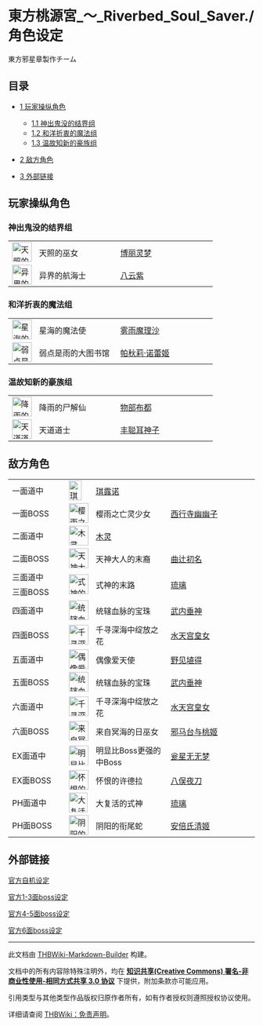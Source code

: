 # 東方桃源宮_～_Riverbed_Soul_Saver./角色设定

<!-- source html: G:\repos\THBWiki-Markdown-Builder\THBWikiMarkdown\Temp\main\5\57\ns0%3A%E6%9D%B1%E6%96%B9%E6%A1%83%E6%BA%90%E5%AE%AE_%EF%BD%9E_Riverbed_Soul_Saver%2E%2F%E8%A7%92%E8%89%B2%E8%AE%BE%E5%AE%9A.html -->

東方邪星章製作チーム


## 目录

- [1 玩家操纵角色](#玩家操纵角色)

  - [1.1 神出鬼没的结界组](#神出鬼没的结界组)
  - [1.2 和洋折衷的魔法组](#和洋折衷的魔法组)
  - [1.3 温故知新的豪族组](#温故知新的豪族组)



- [2 敌方角色](#敌方角色)
- [3 外部链接](#外部链接)





## 玩家操纵角色


### 神出鬼没的结界组

<table><tbody><tr><td><div class="center"><div class="floatnone"><a href="./文件-博丽灵梦（桃源宫）.png.md" class="image" title="天照的巫女 博丽灵梦"><img alt="天照的巫女 博丽灵梦" src="https://upload.thwiki.cc/thumb/c/c7/%E5%8D%9A%E4%B8%BD%E7%81%B5%E6%A2%A6%EF%BC%88%E6%A1%83%E6%BA%90%E5%AE%AB%EF%BC%89.png/40px-%E5%8D%9A%E4%B8%BD%E7%81%B5%E6%A2%A6%EF%BC%88%E6%A1%83%E6%BA%90%E5%AE%AB%EF%BC%89.png" decoding="async" loading="lazy" width="40" height="40" srcset="https://upload.thwiki.cc/thumb/c/c7/%E5%8D%9A%E4%B8%BD%E7%81%B5%E6%A2%A6%EF%BC%88%E6%A1%83%E6%BA%90%E5%AE%AB%EF%BC%89.png/60px-%E5%8D%9A%E4%B8%BD%E7%81%B5%E6%A2%A6%EF%BC%88%E6%A1%83%E6%BA%90%E5%AE%AB%EF%BC%89.png 1.5x, https://upload.thwiki.cc/thumb/c/c7/%E5%8D%9A%E4%B8%BD%E7%81%B5%E6%A2%A6%EF%BC%88%E6%A1%83%E6%BA%90%E5%AE%AB%EF%BC%89.png/80px-%E5%8D%9A%E4%B8%BD%E7%81%B5%E6%A2%A6%EF%BC%88%E6%A1%83%E6%BA%90%E5%AE%AB%EF%BC%89.png 2x" data-file-width="512" data-file-height="512"></a></div></div></td> <td style="width:150px;padding:3px 9px 3px 7px;">天照的巫女</td><td style="width:180px;padding:3px 9px 3px 7px;"> <a href="./東方桃源宮_～_Riverbed_Soul_Saver.-设定与剧情-设定文档.md" title="東方桃源宮 ～ Riverbed Soul Saver./设定与剧情/设定文档">博丽灵梦</a></td></tr><tr><td><div class="center"><div class="floatnone"><a href="./文件-八云紫（桃源宫）.png.md" class="image" title="异界的航海士 八云紫"><img alt="异界的航海士 八云紫" src="https://upload.thwiki.cc/thumb/1/1a/%E5%85%AB%E4%BA%91%E7%B4%AB%EF%BC%88%E6%A1%83%E6%BA%90%E5%AE%AB%EF%BC%89.png/40px-%E5%85%AB%E4%BA%91%E7%B4%AB%EF%BC%88%E6%A1%83%E6%BA%90%E5%AE%AB%EF%BC%89.png" decoding="async" loading="lazy" width="40" height="40" srcset="https://upload.thwiki.cc/thumb/1/1a/%E5%85%AB%E4%BA%91%E7%B4%AB%EF%BC%88%E6%A1%83%E6%BA%90%E5%AE%AB%EF%BC%89.png/60px-%E5%85%AB%E4%BA%91%E7%B4%AB%EF%BC%88%E6%A1%83%E6%BA%90%E5%AE%AB%EF%BC%89.png 1.5x, https://upload.thwiki.cc/thumb/1/1a/%E5%85%AB%E4%BA%91%E7%B4%AB%EF%BC%88%E6%A1%83%E6%BA%90%E5%AE%AB%EF%BC%89.png/80px-%E5%85%AB%E4%BA%91%E7%B4%AB%EF%BC%88%E6%A1%83%E6%BA%90%E5%AE%AB%EF%BC%89.png 2x" data-file-width="300" data-file-height="300"></a></div></div></td> <td style="width:150px;padding:3px 9px 3px 7px;">异界的航海士</td><td style="width:180px;padding:3px 9px 3px 7px;"> <a href="./東方桃源宮_～_Riverbed_Soul_Saver.-设定与剧情-设定文档.md" title="東方桃源宮 ～ Riverbed Soul Saver./设定与剧情/设定文档">八云紫</a></td></tr></tbody></table>



### 和洋折衷的魔法组

<table><tbody><tr><td><div class="center"><div class="floatnone"><a href="./文件-雾雨魔理沙（桃源宫）.png.md" class="image" title="星海的魔法使 雾雨魔理沙"><img alt="星海的魔法使 雾雨魔理沙" src="https://upload.thwiki.cc/thumb/4/41/%E9%9B%BE%E9%9B%A8%E9%AD%94%E7%90%86%E6%B2%99%EF%BC%88%E6%A1%83%E6%BA%90%E5%AE%AB%EF%BC%89.png/40px-%E9%9B%BE%E9%9B%A8%E9%AD%94%E7%90%86%E6%B2%99%EF%BC%88%E6%A1%83%E6%BA%90%E5%AE%AB%EF%BC%89.png" decoding="async" loading="lazy" width="40" height="40" srcset="https://upload.thwiki.cc/thumb/4/41/%E9%9B%BE%E9%9B%A8%E9%AD%94%E7%90%86%E6%B2%99%EF%BC%88%E6%A1%83%E6%BA%90%E5%AE%AB%EF%BC%89.png/60px-%E9%9B%BE%E9%9B%A8%E9%AD%94%E7%90%86%E6%B2%99%EF%BC%88%E6%A1%83%E6%BA%90%E5%AE%AB%EF%BC%89.png 1.5x, https://upload.thwiki.cc/thumb/4/41/%E9%9B%BE%E9%9B%A8%E9%AD%94%E7%90%86%E6%B2%99%EF%BC%88%E6%A1%83%E6%BA%90%E5%AE%AB%EF%BC%89.png/80px-%E9%9B%BE%E9%9B%A8%E9%AD%94%E7%90%86%E6%B2%99%EF%BC%88%E6%A1%83%E6%BA%90%E5%AE%AB%EF%BC%89.png 2x" data-file-width="512" data-file-height="512"></a></div></div></td> <td style="width:150px;padding:3px 9px 3px 7px;">星海的魔法使</td><td style="width:180px;padding:3px 9px 3px 7px;"> <a href="./東方桃源宮_～_Riverbed_Soul_Saver.-设定与剧情-设定文档.md" title="東方桃源宮 ～ Riverbed Soul Saver./设定与剧情/设定文档">雾雨魔理沙</a></td></tr><tr><td><div class="center"><div class="floatnone"><a href="./文件-帕秋莉·诺蕾姬（桃源宫）.png.md" class="image" title="弱点是雨的大图书馆 帕秋莉·诺蕾姬"><img alt="弱点是雨的大图书馆 帕秋莉·诺蕾姬" src="https://upload.thwiki.cc/thumb/1/1c/%E5%B8%95%E7%A7%8B%E8%8E%89%C2%B7%E8%AF%BA%E8%95%BE%E5%A7%AC%EF%BC%88%E6%A1%83%E6%BA%90%E5%AE%AB%EF%BC%89.png/40px-%E5%B8%95%E7%A7%8B%E8%8E%89%C2%B7%E8%AF%BA%E8%95%BE%E5%A7%AC%EF%BC%88%E6%A1%83%E6%BA%90%E5%AE%AB%EF%BC%89.png" decoding="async" loading="lazy" width="40" height="40" srcset="https://upload.thwiki.cc/thumb/1/1c/%E5%B8%95%E7%A7%8B%E8%8E%89%C2%B7%E8%AF%BA%E8%95%BE%E5%A7%AC%EF%BC%88%E6%A1%83%E6%BA%90%E5%AE%AB%EF%BC%89.png/60px-%E5%B8%95%E7%A7%8B%E8%8E%89%C2%B7%E8%AF%BA%E8%95%BE%E5%A7%AC%EF%BC%88%E6%A1%83%E6%BA%90%E5%AE%AB%EF%BC%89.png 1.5x, https://upload.thwiki.cc/thumb/1/1c/%E5%B8%95%E7%A7%8B%E8%8E%89%C2%B7%E8%AF%BA%E8%95%BE%E5%A7%AC%EF%BC%88%E6%A1%83%E6%BA%90%E5%AE%AB%EF%BC%89.png/80px-%E5%B8%95%E7%A7%8B%E8%8E%89%C2%B7%E8%AF%BA%E8%95%BE%E5%A7%AC%EF%BC%88%E6%A1%83%E6%BA%90%E5%AE%AB%EF%BC%89.png 2x" data-file-width="299" data-file-height="299"></a></div></div></td> <td style="width:150px;padding:3px 9px 3px 7px;">弱点是雨的大图书馆</td><td style="width:180px;padding:3px 9px 3px 7px;"> <a href="./東方桃源宮_～_Riverbed_Soul_Saver.-设定与剧情-设定文档.md" title="東方桃源宮 ～ Riverbed Soul Saver./设定与剧情/设定文档">帕秋莉·诺蕾姬</a></td></tr></tbody></table>



### 温故知新的豪族组

<table><tbody><tr><td><div class="center"><div class="floatnone"><a href="./文件-物部布都（桃源宫）.png.md" class="image" title="降雨的尸解仙 物部布都"><img alt="降雨的尸解仙 物部布都" src="https://upload.thwiki.cc/thumb/8/8f/%E7%89%A9%E9%83%A8%E5%B8%83%E9%83%BD%EF%BC%88%E6%A1%83%E6%BA%90%E5%AE%AB%EF%BC%89.png/40px-%E7%89%A9%E9%83%A8%E5%B8%83%E9%83%BD%EF%BC%88%E6%A1%83%E6%BA%90%E5%AE%AB%EF%BC%89.png" decoding="async" loading="lazy" width="40" height="40" srcset="https://upload.thwiki.cc/thumb/8/8f/%E7%89%A9%E9%83%A8%E5%B8%83%E9%83%BD%EF%BC%88%E6%A1%83%E6%BA%90%E5%AE%AB%EF%BC%89.png/60px-%E7%89%A9%E9%83%A8%E5%B8%83%E9%83%BD%EF%BC%88%E6%A1%83%E6%BA%90%E5%AE%AB%EF%BC%89.png 1.5x, https://upload.thwiki.cc/thumb/8/8f/%E7%89%A9%E9%83%A8%E5%B8%83%E9%83%BD%EF%BC%88%E6%A1%83%E6%BA%90%E5%AE%AB%EF%BC%89.png/80px-%E7%89%A9%E9%83%A8%E5%B8%83%E9%83%BD%EF%BC%88%E6%A1%83%E6%BA%90%E5%AE%AB%EF%BC%89.png 2x" data-file-width="512" data-file-height="512"></a></div></div></td> <td style="width:150px;padding:3px 9px 3px 7px;">降雨的尸解仙</td><td style="width:180px;padding:3px 9px 3px 7px;"> <a href="./東方桃源宮_～_Riverbed_Soul_Saver.-设定与剧情-设定文档.md" title="東方桃源宮 ～ Riverbed Soul Saver./设定与剧情/设定文档">物部布都</a></td></tr><tr><td><div class="center"><div class="floatnone"><a href="./文件-丰聪耳神子（桃源宫）.png.md" class="image" title="天道道士 丰聪耳神子"><img alt="天道道士 丰聪耳神子" src="https://upload.thwiki.cc/thumb/2/29/%E4%B8%B0%E8%81%AA%E8%80%B3%E7%A5%9E%E5%AD%90%EF%BC%88%E6%A1%83%E6%BA%90%E5%AE%AB%EF%BC%89.png/40px-%E4%B8%B0%E8%81%AA%E8%80%B3%E7%A5%9E%E5%AD%90%EF%BC%88%E6%A1%83%E6%BA%90%E5%AE%AB%EF%BC%89.png" decoding="async" loading="lazy" width="40" height="40" srcset="https://upload.thwiki.cc/thumb/2/29/%E4%B8%B0%E8%81%AA%E8%80%B3%E7%A5%9E%E5%AD%90%EF%BC%88%E6%A1%83%E6%BA%90%E5%AE%AB%EF%BC%89.png/60px-%E4%B8%B0%E8%81%AA%E8%80%B3%E7%A5%9E%E5%AD%90%EF%BC%88%E6%A1%83%E6%BA%90%E5%AE%AB%EF%BC%89.png 1.5x, https://upload.thwiki.cc/thumb/2/29/%E4%B8%B0%E8%81%AA%E8%80%B3%E7%A5%9E%E5%AD%90%EF%BC%88%E6%A1%83%E6%BA%90%E5%AE%AB%EF%BC%89.png/79px-%E4%B8%B0%E8%81%AA%E8%80%B3%E7%A5%9E%E5%AD%90%EF%BC%88%E6%A1%83%E6%BA%90%E5%AE%AB%EF%BC%89.png 2x" data-file-width="291" data-file-height="293"></a></div></div></td> <td style="width:150px;padding:3px 9px 3px 7px;">天道道士</td><td style="width:180px;padding:3px 9px 3px 7px;"> <a href="./東方桃源宮_～_Riverbed_Soul_Saver.-设定与剧情-设定文档.md" title="東方桃源宮 ～ Riverbed Soul Saver./设定与剧情/设定文档">丰聪耳神子</a></td></tr></tbody></table>



## 敌方角色

<table><tbody><tr><td class="bg-color-info-10" style="min-width:100px">一面道中</td><td><div class="center"><div class="floatnone"><a href="./文件-东方桃源宫琪露诺.png.md" class="image" title="琪露诺"><img alt="琪露诺" src="https://upload.thwiki.cc/thumb/7/79/%E4%B8%9C%E6%96%B9%E6%A1%83%E6%BA%90%E5%AE%AB%E7%90%AA%E9%9C%B2%E8%AF%BA.png/26px-%E4%B8%9C%E6%96%B9%E6%A1%83%E6%BA%90%E5%AE%AB%E7%90%AA%E9%9C%B2%E8%AF%BA.png" decoding="async" loading="lazy" width="26" height="40" srcset="https://upload.thwiki.cc/thumb/7/79/%E4%B8%9C%E6%96%B9%E6%A1%83%E6%BA%90%E5%AE%AB%E7%90%AA%E9%9C%B2%E8%AF%BA.png/40px-%E4%B8%9C%E6%96%B9%E6%A1%83%E6%BA%90%E5%AE%AB%E7%90%AA%E9%9C%B2%E8%AF%BA.png 1.5x, https://upload.thwiki.cc/thumb/7/79/%E4%B8%9C%E6%96%B9%E6%A1%83%E6%BA%90%E5%AE%AB%E7%90%AA%E9%9C%B2%E8%AF%BA.png/53px-%E4%B8%9C%E6%96%B9%E6%A1%83%E6%BA%90%E5%AE%AB%E7%90%AA%E9%9C%B2%E8%AF%BA.png 2x" data-file-width="71" data-file-height="107"></a></div></div></td> <td style="width:150px;padding:3px 9px 3px 7px;" colspan="2"><a href="./東方桃源宮_～_Riverbed_Soul_Saver.-设定与剧情-设定文档.md" title="東方桃源宮 ～ Riverbed Soul Saver./设定与剧情/设定文档">琪露诺</a></td></tr><tr><td class="bg-color-info-10" style="min-width:100px">一面BOSS</td><td><div class="center"><div class="floatnone"><a href="./文件-东方桃源宫幽幽子立绘.png.md" class="image" title="樱雨之亡灵少女 西行寺幽幽子"><img alt="樱雨之亡灵少女 西行寺幽幽子" src="https://upload.thwiki.cc/thumb/7/7f/%E4%B8%9C%E6%96%B9%E6%A1%83%E6%BA%90%E5%AE%AB%E5%B9%BD%E5%B9%BD%E5%AD%90%E7%AB%8B%E7%BB%98.png/40px-%E4%B8%9C%E6%96%B9%E6%A1%83%E6%BA%90%E5%AE%AB%E5%B9%BD%E5%B9%BD%E5%AD%90%E7%AB%8B%E7%BB%98.png" decoding="async" loading="lazy" width="40" height="40" srcset="https://upload.thwiki.cc/thumb/7/7f/%E4%B8%9C%E6%96%B9%E6%A1%83%E6%BA%90%E5%AE%AB%E5%B9%BD%E5%B9%BD%E5%AD%90%E7%AB%8B%E7%BB%98.png/60px-%E4%B8%9C%E6%96%B9%E6%A1%83%E6%BA%90%E5%AE%AB%E5%B9%BD%E5%B9%BD%E5%AD%90%E7%AB%8B%E7%BB%98.png 1.5x, https://upload.thwiki.cc/thumb/7/7f/%E4%B8%9C%E6%96%B9%E6%A1%83%E6%BA%90%E5%AE%AB%E5%B9%BD%E5%B9%BD%E5%AD%90%E7%AB%8B%E7%BB%98.png/80px-%E4%B8%9C%E6%96%B9%E6%A1%83%E6%BA%90%E5%AE%AB%E5%B9%BD%E5%B9%BD%E5%AD%90%E7%AB%8B%E7%BB%98.png 2x" data-file-width="512" data-file-height="512"></a></div></div></td> <td style="width:150px;padding:3px 9px 3px 7px;">樱雨之亡灵少女</td><td style="width:180px;padding:3px 9px 3px 7px;"> <a href="./東方桃源宮_～_Riverbed_Soul_Saver.-设定与剧情-设定文档.md" title="東方桃源宮 ～ Riverbed Soul Saver./设定与剧情/设定文档">西行寺幽幽子</a></td></tr><tr><td class="bg-color-info-10" style="min-width:100px">二面道中</td><td><div class="center"><div class="floatnone"><a href="./文件-东方桃源宫木灵立绘.png.md" class="image" title="木灵"><img alt="木灵" src="https://upload.thwiki.cc/thumb/0/0f/%E4%B8%9C%E6%96%B9%E6%A1%83%E6%BA%90%E5%AE%AB%E6%9C%A8%E7%81%B5%E7%AB%8B%E7%BB%98.png/40px-%E4%B8%9C%E6%96%B9%E6%A1%83%E6%BA%90%E5%AE%AB%E6%9C%A8%E7%81%B5%E7%AB%8B%E7%BB%98.png" decoding="async" loading="lazy" width="40" height="40" srcset="https://upload.thwiki.cc/thumb/0/0f/%E4%B8%9C%E6%96%B9%E6%A1%83%E6%BA%90%E5%AE%AB%E6%9C%A8%E7%81%B5%E7%AB%8B%E7%BB%98.png/60px-%E4%B8%9C%E6%96%B9%E6%A1%83%E6%BA%90%E5%AE%AB%E6%9C%A8%E7%81%B5%E7%AB%8B%E7%BB%98.png 1.5x, https://upload.thwiki.cc/thumb/0/0f/%E4%B8%9C%E6%96%B9%E6%A1%83%E6%BA%90%E5%AE%AB%E6%9C%A8%E7%81%B5%E7%AB%8B%E7%BB%98.png/80px-%E4%B8%9C%E6%96%B9%E6%A1%83%E6%BA%90%E5%AE%AB%E6%9C%A8%E7%81%B5%E7%AB%8B%E7%BB%98.png 2x" data-file-width="512" data-file-height="512"></a></div></div></td> <td style="width:150px;padding:3px 9px 3px 7px;" colspan="2"><a href="./八重咲杏.md" title="八重咲杏">木灵</a></td></tr><tr><td class="bg-color-info-10" style="min-width:100px">二面BOSS</td><td><div class="center"><div class="floatnone"><a href="./文件-曲辻初名.png.md" class="image" title="天神大人的末裔 曲辻初名"><img alt="天神大人的末裔 曲辻初名" src="https://upload.thwiki.cc/thumb/3/36/%E6%9B%B2%E8%BE%BB%E5%88%9D%E5%90%8D.png/40px-%E6%9B%B2%E8%BE%BB%E5%88%9D%E5%90%8D.png" decoding="async" loading="lazy" width="40" height="40" srcset="https://upload.thwiki.cc/thumb/3/36/%E6%9B%B2%E8%BE%BB%E5%88%9D%E5%90%8D.png/60px-%E6%9B%B2%E8%BE%BB%E5%88%9D%E5%90%8D.png 1.5x, https://upload.thwiki.cc/thumb/3/36/%E6%9B%B2%E8%BE%BB%E5%88%9D%E5%90%8D.png/80px-%E6%9B%B2%E8%BE%BB%E5%88%9D%E5%90%8D.png 2x" data-file-width="512" data-file-height="512"></a></div></div></td> <td style="width:150px;padding:3px 9px 3px 7px;">天神大人的末裔</td><td style="width:180px;padding:3px 9px 3px 7px;"> <a href="./曲辻初名.md" title="曲辻初名">曲辻初名</a></td></tr><tr><td class="bg-color-info-10" style="min-width:100px">三面道中</td> <td rowspan="2"><div class="center"><div class="floatnone"><a href="./文件-琉璃.png.md" class="image" title="式神的末路 琉璃"><img alt="式神的末路 琉璃" src="https://upload.thwiki.cc/thumb/e/eb/%E7%90%89%E7%92%83.png/40px-%E7%90%89%E7%92%83.png" decoding="async" loading="lazy" width="40" height="40" srcset="https://upload.thwiki.cc/thumb/e/eb/%E7%90%89%E7%92%83.png/60px-%E7%90%89%E7%92%83.png 1.5x, https://upload.thwiki.cc/thumb/e/eb/%E7%90%89%E7%92%83.png/80px-%E7%90%89%E7%92%83.png 2x" data-file-width="512" data-file-height="512"></a></div></div></td> <td style="width:150px;padding:3px 9px 3px 7px;" rowspan="2">式神的末路</td><td style="width:180px;padding:3px 9px 3px 7px;" rowspan="2"> <a href="./琉璃.md" title="琉璃">琉璃</a></td></tr><tr><td class="bg-color-info-10" style="min-width:100px">三面BOSS</td></tr><tr><td class="bg-color-info-10" style="min-width:100px">四面道中</td><td><div class="center"><div class="floatnone"><a href="./文件-武内垂神.png.md" class="image" title="统辖血脉的宝珠 武内垂神"><img alt="统辖血脉的宝珠 武内垂神" src="https://upload.thwiki.cc/thumb/b/b1/%E6%AD%A6%E5%86%85%E5%9E%82%E7%A5%9E.png/40px-%E6%AD%A6%E5%86%85%E5%9E%82%E7%A5%9E.png" decoding="async" loading="lazy" width="40" height="40" srcset="https://upload.thwiki.cc/thumb/b/b1/%E6%AD%A6%E5%86%85%E5%9E%82%E7%A5%9E.png/60px-%E6%AD%A6%E5%86%85%E5%9E%82%E7%A5%9E.png 1.5x, https://upload.thwiki.cc/thumb/b/b1/%E6%AD%A6%E5%86%85%E5%9E%82%E7%A5%9E.png/80px-%E6%AD%A6%E5%86%85%E5%9E%82%E7%A5%9E.png 2x" data-file-width="512" data-file-height="512"></a></div></div></td> <td style="width:150px;padding:3px 9px 3px 7px;">统辖血脉的宝珠</td><td style="width:180px;padding:3px 9px 3px 7px;"> <a href="./武内垂神.md" title="武内垂神">武内垂神</a></td></tr><tr><td class="bg-color-info-10" style="min-width:100px">四面BOSS</td><td><div class="center"><div class="floatnone"><a href="./文件-水天宫皇女.png.md" class="image" title="千寻深海中绽放之花 水天宫皇女"><img alt="千寻深海中绽放之花 水天宫皇女" src="https://upload.thwiki.cc/thumb/1/17/%E6%B0%B4%E5%A4%A9%E5%AE%AB%E7%9A%87%E5%A5%B3.png/40px-%E6%B0%B4%E5%A4%A9%E5%AE%AB%E7%9A%87%E5%A5%B3.png" decoding="async" loading="lazy" width="40" height="40" srcset="https://upload.thwiki.cc/thumb/1/17/%E6%B0%B4%E5%A4%A9%E5%AE%AB%E7%9A%87%E5%A5%B3.png/60px-%E6%B0%B4%E5%A4%A9%E5%AE%AB%E7%9A%87%E5%A5%B3.png 1.5x, https://upload.thwiki.cc/thumb/1/17/%E6%B0%B4%E5%A4%A9%E5%AE%AB%E7%9A%87%E5%A5%B3.png/80px-%E6%B0%B4%E5%A4%A9%E5%AE%AB%E7%9A%87%E5%A5%B3.png 2x" data-file-width="512" data-file-height="512"></a></div></div></td> <td style="width:150px;padding:3px 9px 3px 7px;">千寻深海中绽放之花</td><td style="width:180px;padding:3px 9px 3px 7px;"> <a href="./水天宫皇女.md" title="水天宫皇女">水天宫皇女</a></td></tr><tr><td class="bg-color-info-10" style="min-width:100px">五面道中</td><td><div class="center"><div class="floatnone"><a href="./文件-野见埴得.png.md" class="image" title="偶像爱天使 野见埴得　"><img alt="偶像爱天使 野见埴得　" src="https://upload.thwiki.cc/thumb/c/c2/%E9%87%8E%E8%A7%81%E5%9F%B4%E5%BE%97.png/40px-%E9%87%8E%E8%A7%81%E5%9F%B4%E5%BE%97.png" decoding="async" loading="lazy" width="40" height="40" srcset="https://upload.thwiki.cc/thumb/c/c2/%E9%87%8E%E8%A7%81%E5%9F%B4%E5%BE%97.png/60px-%E9%87%8E%E8%A7%81%E5%9F%B4%E5%BE%97.png 1.5x, https://upload.thwiki.cc/thumb/c/c2/%E9%87%8E%E8%A7%81%E5%9F%B4%E5%BE%97.png/80px-%E9%87%8E%E8%A7%81%E5%9F%B4%E5%BE%97.png 2x" data-file-width="512" data-file-height="512"></a></div></div></td> <td style="width:150px;padding:3px 9px 3px 7px;">偶像爱天使</td><td style="width:180px;padding:3px 9px 3px 7px;"> <a href="./野见埴得.md" title="野见埴得">野见埴得</a>　</td></tr><tr><td class="bg-color-info-10" style="min-width:100px">五面BOSS</td><td><div class="center"><div class="floatnone"><a href="./文件-武内垂神.png.md" class="image" title="统辖血脉的宝珠 武内垂神"><img alt="统辖血脉的宝珠 武内垂神" src="https://upload.thwiki.cc/thumb/b/b1/%E6%AD%A6%E5%86%85%E5%9E%82%E7%A5%9E.png/40px-%E6%AD%A6%E5%86%85%E5%9E%82%E7%A5%9E.png" decoding="async" loading="lazy" width="40" height="40" srcset="https://upload.thwiki.cc/thumb/b/b1/%E6%AD%A6%E5%86%85%E5%9E%82%E7%A5%9E.png/60px-%E6%AD%A6%E5%86%85%E5%9E%82%E7%A5%9E.png 1.5x, https://upload.thwiki.cc/thumb/b/b1/%E6%AD%A6%E5%86%85%E5%9E%82%E7%A5%9E.png/80px-%E6%AD%A6%E5%86%85%E5%9E%82%E7%A5%9E.png 2x" data-file-width="512" data-file-height="512"></a></div></div></td> <td style="width:150px;padding:3px 9px 3px 7px;">统辖血脉的宝珠</td><td style="width:180px;padding:3px 9px 3px 7px;"> <a href="./武内垂神.md" title="武内垂神">武内垂神</a></td></tr><tr><td class="bg-color-info-10" style="min-width:100px">六面道中</td><td><div class="center"><div class="floatnone"><a href="./文件-水天宫皇女2.png.md" class="image" title="千寻深海中绽放之花 水天宫皇女"><img alt="千寻深海中绽放之花 水天宫皇女" src="https://upload.thwiki.cc/thumb/e/e9/%E6%B0%B4%E5%A4%A9%E5%AE%AB%E7%9A%87%E5%A5%B32.png/40px-%E6%B0%B4%E5%A4%A9%E5%AE%AB%E7%9A%87%E5%A5%B32.png" decoding="async" loading="lazy" width="40" height="40" srcset="https://upload.thwiki.cc/thumb/e/e9/%E6%B0%B4%E5%A4%A9%E5%AE%AB%E7%9A%87%E5%A5%B32.png/60px-%E6%B0%B4%E5%A4%A9%E5%AE%AB%E7%9A%87%E5%A5%B32.png 1.5x, https://upload.thwiki.cc/thumb/e/e9/%E6%B0%B4%E5%A4%A9%E5%AE%AB%E7%9A%87%E5%A5%B32.png/80px-%E6%B0%B4%E5%A4%A9%E5%AE%AB%E7%9A%87%E5%A5%B32.png 2x" data-file-width="512" data-file-height="512"></a></div></div></td> <td style="width:150px;padding:3px 9px 3px 7px;">千寻深海中绽放之花</td><td style="width:180px;padding:3px 9px 3px 7px;"> <a href="./水天宫皇女.md" title="水天宫皇女">水天宫皇女</a></td></tr><tr><td class="bg-color-info-10" style="min-width:100px">六面BOSS</td><td><div class="center"><div class="floatnone"><a href="./文件-邪马台与桃姬.png.md" class="image" title="来自冥海的日巫女 邪马台与桃姬"><img alt="来自冥海的日巫女 邪马台与桃姬" src="https://upload.thwiki.cc/thumb/a/ad/%E9%82%AA%E9%A9%AC%E5%8F%B0%E4%B8%8E%E6%A1%83%E5%A7%AC.png/40px-%E9%82%AA%E9%A9%AC%E5%8F%B0%E4%B8%8E%E6%A1%83%E5%A7%AC.png" decoding="async" loading="lazy" width="40" height="40" srcset="https://upload.thwiki.cc/thumb/a/ad/%E9%82%AA%E9%A9%AC%E5%8F%B0%E4%B8%8E%E6%A1%83%E5%A7%AC.png/60px-%E9%82%AA%E9%A9%AC%E5%8F%B0%E4%B8%8E%E6%A1%83%E5%A7%AC.png 1.5x, https://upload.thwiki.cc/thumb/a/ad/%E9%82%AA%E9%A9%AC%E5%8F%B0%E4%B8%8E%E6%A1%83%E5%A7%AC.png/80px-%E9%82%AA%E9%A9%AC%E5%8F%B0%E4%B8%8E%E6%A1%83%E5%A7%AC.png 2x" data-file-width="512" data-file-height="512"></a></div></div></td> <td style="width:150px;padding:3px 9px 3px 7px;">来自冥海的日巫女</td><td style="width:180px;padding:3px 9px 3px 7px;"> <a href="./邪马台与桃姬.md" title="邪马台与桃姬">邪马台与桃姬</a></td></tr><tr><td class="bg-color-info-10" style="min-width:100px">EX面道中</td><td><div class="center"><div class="floatnone"><a href="./文件-瓮星无无梦（桃源宫）.png.md" class="image" title="明显比Boss更强的中Boss 瓮星无无梦"><img alt="明显比Boss更强的中Boss 瓮星无无梦" src="https://upload.thwiki.cc/thumb/6/6d/%E7%93%AE%E6%98%9F%E6%97%A0%E6%97%A0%E6%A2%A6%EF%BC%88%E6%A1%83%E6%BA%90%E5%AE%AB%EF%BC%89.png/40px-%E7%93%AE%E6%98%9F%E6%97%A0%E6%97%A0%E6%A2%A6%EF%BC%88%E6%A1%83%E6%BA%90%E5%AE%AB%EF%BC%89.png" decoding="async" loading="lazy" width="40" height="40" srcset="https://upload.thwiki.cc/thumb/6/6d/%E7%93%AE%E6%98%9F%E6%97%A0%E6%97%A0%E6%A2%A6%EF%BC%88%E6%A1%83%E6%BA%90%E5%AE%AB%EF%BC%89.png/60px-%E7%93%AE%E6%98%9F%E6%97%A0%E6%97%A0%E6%A2%A6%EF%BC%88%E6%A1%83%E6%BA%90%E5%AE%AB%EF%BC%89.png 1.5x, https://upload.thwiki.cc/thumb/6/6d/%E7%93%AE%E6%98%9F%E6%97%A0%E6%97%A0%E6%A2%A6%EF%BC%88%E6%A1%83%E6%BA%90%E5%AE%AB%EF%BC%89.png/80px-%E7%93%AE%E6%98%9F%E6%97%A0%E6%97%A0%E6%A2%A6%EF%BC%88%E6%A1%83%E6%BA%90%E5%AE%AB%EF%BC%89.png 2x" data-file-width="512" data-file-height="512"></a></div></div></td> <td style="width:150px;padding:3px 9px 3px 7px;">明显比Boss更强的中Boss</td><td style="width:180px;padding:3px 9px 3px 7px;"> <a href="./瓮星无无梦.md" title="瓮星无无梦">瓮星无无梦</a></td></tr><tr><td class="bg-color-info-10" style="min-width:100px">EX面BOSS</td><td><div class="center"><div class="floatnone"><a href="./文件-八俣夜刀.png.md" class="image" title="怀恨的许德拉 八俣夜刀"><img alt="怀恨的许德拉 八俣夜刀" src="https://upload.thwiki.cc/thumb/9/94/%E5%85%AB%E4%BF%A3%E5%A4%9C%E5%88%80.png/40px-%E5%85%AB%E4%BF%A3%E5%A4%9C%E5%88%80.png" decoding="async" loading="lazy" width="40" height="40" srcset="https://upload.thwiki.cc/thumb/9/94/%E5%85%AB%E4%BF%A3%E5%A4%9C%E5%88%80.png/60px-%E5%85%AB%E4%BF%A3%E5%A4%9C%E5%88%80.png 1.5x, https://upload.thwiki.cc/thumb/9/94/%E5%85%AB%E4%BF%A3%E5%A4%9C%E5%88%80.png/80px-%E5%85%AB%E4%BF%A3%E5%A4%9C%E5%88%80.png 2x" data-file-width="512" data-file-height="512"></a></div></div></td> <td style="width:150px;padding:3px 9px 3px 7px;">怀恨的许德拉</td><td style="width:180px;padding:3px 9px 3px 7px;"> <a href="./八俣夜刀.md" title="八俣夜刀">八俣夜刀</a></td></tr><tr><td class="bg-color-info-10" style="min-width:100px">PH面道中</td><td><div class="center"><div class="floatnone"><a href="./文件-琉璃2.png.md" class="image" title="大复活的式神 琉璃"><img alt="大复活的式神 琉璃" src="https://upload.thwiki.cc/thumb/6/68/%E7%90%89%E7%92%832.png/38px-%E7%90%89%E7%92%832.png" decoding="async" loading="lazy" width="38" height="40" srcset="https://upload.thwiki.cc/thumb/6/68/%E7%90%89%E7%92%832.png/57px-%E7%90%89%E7%92%832.png 1.5x, https://upload.thwiki.cc/thumb/6/68/%E7%90%89%E7%92%832.png/76px-%E7%90%89%E7%92%832.png 2x" data-file-width="370" data-file-height="389"></a></div></div></td> <td style="width:150px;padding:3px 9px 3px 7px;">大复活的式神</td><td style="width:180px;padding:3px 9px 3px 7px;"> <a href="./琉璃.md" title="琉璃">琉璃</a></td></tr><tr><td class="bg-color-info-10" style="min-width:100px">PH面BOSS</td><td><div class="center"><div class="floatnone"><a href="./文件-安倍氏清姬.png.md" class="image" title="阴阳的衔尾蛇 安倍氏清姬"><img alt="阴阳的衔尾蛇 安倍氏清姬" src="https://upload.thwiki.cc/thumb/d/d0/%E5%AE%89%E5%80%8D%E6%B0%8F%E6%B8%85%E5%A7%AC.png/40px-%E5%AE%89%E5%80%8D%E6%B0%8F%E6%B8%85%E5%A7%AC.png" decoding="async" loading="lazy" width="40" height="40" srcset="https://upload.thwiki.cc/thumb/d/d0/%E5%AE%89%E5%80%8D%E6%B0%8F%E6%B8%85%E5%A7%AC.png/60px-%E5%AE%89%E5%80%8D%E6%B0%8F%E6%B8%85%E5%A7%AC.png 1.5x, https://upload.thwiki.cc/thumb/d/d0/%E5%AE%89%E5%80%8D%E6%B0%8F%E6%B8%85%E5%A7%AC.png/80px-%E5%AE%89%E5%80%8D%E6%B0%8F%E6%B8%85%E5%A7%AC.png 2x" data-file-width="512" data-file-height="512"></a></div></div></td> <td style="width:150px;padding:3px 9px 3px 7px;">阴阳的衔尾蛇</td><td style="width:180px;padding:3px 9px 3px 7px;"> <a href="./安倍氏清姬.md" title="安倍氏清姬">安倍氏清姬</a></td></tr></tbody></table>



## 外部链接
  
[官方自机设定](http://th-jss.cocolog-nifty.com/blog/2014/03/post-386f.html)  

[官方1-3面boss设定](http://th-jss.cocolog-nifty.com/blog/2014/03/13-f25c.html)  

[官方4-5面boss设定](http://th-jss.cocolog-nifty.com/blog/2014/06/45-4eb8.html)  

[官方6面boss设定](http://th-jss.cocolog-nifty.com/blog/2014/06/6-d8fd.html)
  





---

此文档由 [THBWiki-Markdown-Builder](https://github.com/Delsin-Yu/THBWiki-Markdown-Builder) 构建。

文档中的所有内容除特殊注明外，均在 [**知识共享(Creative Commons) 署名-非商业性使用-相同方式共享 3.0 协议**](https://creativecommons.org/licenses/by-sa/3.0/deed.zh-hans) 下提供，附加条款亦可能应用。

引用类型与其他类型作品版权归原作者所有，如有作者授权则遵照授权协议使用。

详细请查阅 [THBWiki：免责声明](https://thbwiki.cc/THBWiki:%E5%85%8D%E8%B4%A3%E5%A3%B0%E6%98%8E)。

